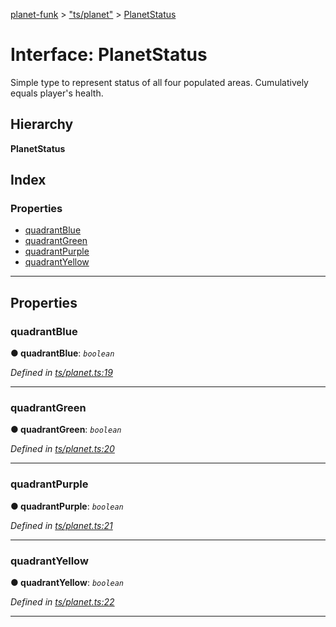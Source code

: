 [planet-funk](../README.md) > ["ts/planet"](../modules/_ts_planet_.md) > [PlanetStatus](../interfaces/_ts_planet_.planetstatus.md)

# Interface: PlanetStatus

Simple type to represent status of all four populated areas. Cumulatively equals player's health.

## Hierarchy

**PlanetStatus**

## Index

### Properties

* [quadrantBlue](_ts_planet_.planetstatus.md#quadrantblue)
* [quadrantGreen](_ts_planet_.planetstatus.md#quadrantgreen)
* [quadrantPurple](_ts_planet_.planetstatus.md#quadrantpurple)
* [quadrantYellow](_ts_planet_.planetstatus.md#quadrantyellow)

---

## Properties

<a id="quadrantblue"></a>

###  quadrantBlue

**● quadrantBlue**: *`boolean`*

*Defined in [ts/planet.ts:19](https://github.com/WilliamRADFunk/planet-funk/blob/2379c53/src/ts/planet.ts#L19)*

___
<a id="quadrantgreen"></a>

###  quadrantGreen

**● quadrantGreen**: *`boolean`*

*Defined in [ts/planet.ts:20](https://github.com/WilliamRADFunk/planet-funk/blob/2379c53/src/ts/planet.ts#L20)*

___
<a id="quadrantpurple"></a>

###  quadrantPurple

**● quadrantPurple**: *`boolean`*

*Defined in [ts/planet.ts:21](https://github.com/WilliamRADFunk/planet-funk/blob/2379c53/src/ts/planet.ts#L21)*

___
<a id="quadrantyellow"></a>

###  quadrantYellow

**● quadrantYellow**: *`boolean`*

*Defined in [ts/planet.ts:22](https://github.com/WilliamRADFunk/planet-funk/blob/2379c53/src/ts/planet.ts#L22)*

___


